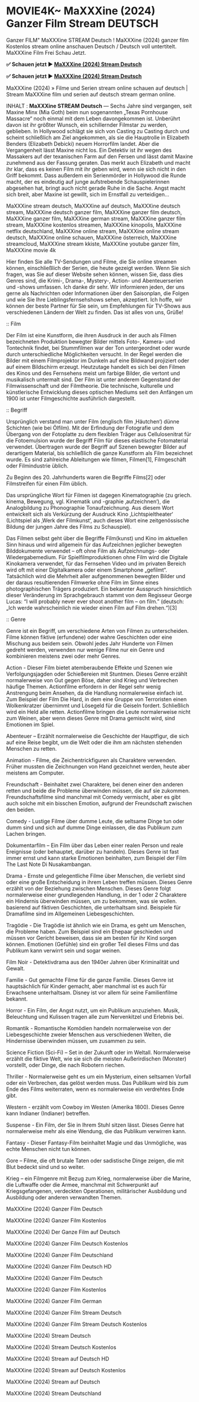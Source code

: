 # MOVIE4K~ MaXXXine (2024) Ganzer Film Stream DEUTSCH

Ganzer FILM" MaXXXine STREAM Deutsch ! MaXXXine (2024) ganzer film Kostenlos stream online anschauen Deutsch / Deutsch voll untertitelt. MaXXXine Film Frei Schau Jetzt.

**✅ Schauen jetzt ▶️ [MaXXXine (2024) Stream Deutsch](https://popcorn-tv.online/de/movie/1023922/maxxxine)**

**✅ Schauen jetzt ▶️ [MaXXXine (2024) Stream Deutsch](https://popcorn-tv.online/de/movie/1023922/maxxxine)**

MaXXXine (2024) » Filme und Serien stream online schauen auf deutsch | Stream MaXXXine film und serien auf deutsch stream german online.

INHALT : **MaXXXine STREAM Deutsch** — Sechs Jahre sind vergangen, seit Maxine Minx (Mia Goth) beim nun sogenannten „Texas Pornhouse Massacre“ noch einmal mit dem Leben davongekommen ist. Unberührt davon ist ihr größter Wunsch, ein schillernder Filmstar zu werden, geblieben. In Hollywood schlägt sie sich von Casting zu Casting durch und scheint schließlich am Ziel angekommen, als sie die Hauptrolle in Elizabeth Benders (Elizabeth Debicki) neuem Horrorfilm landet. Aber die Vergangenheit lässt Maxine nicht los. Ein Detektiv ist ihr wegen des Massakers auf der texanischen Farm auf den Fersen und lässt damit Maxine zunehmend aus der Fassung geraten. Das merkt auch Elizabeth und macht ihr klar, dass es keinen Film mit ihr geben wird, wenn sie sich nicht in den Griff bekommt. Dass außerdem ein Serienmörder in Hollywood die Runde macht, der es eindeutig auf junge aufstrebende Schauspielerinnen abgesehen hat, bringt auch nicht gerade Ruhe in die Sache. Angst macht sich breit, aber Maxine ist gewillt, sich im Ernstfall zu verteidigen…

MaXXXine stream deutsch, MaXXXine auf deutsch, MaXXXine deutsch stream, MaXXXine deutsch ganzer film, MaXXXine ganzer film deutsch, MaXXXine ganzer film, MaXXXine german stream, MaXXXine ganzer film stream, MaXXXine kostenlos streamen, MaXXXine kinopolis, MaXXXine netflix deutschland, MaXXXine online stream, MaXXXine online stream deutsch, MaXXXine online schauen, MaXXXine österreich, MaXXXine streamcloud, MaXXXine stream kkiste, MaXXXine youtube ganzer film, MaXXXine movie 4k

Hier finden Sie alle TV-Sendungen und Filme, die Sie online streamen können, einschließlich der Serien, die heute gezeigt werden. Wenn Sie sich fragen, was Sie auf dieser Website sehen können, wissen Sie, dass dies Genres sind, die Krimi-, Drama-, Mystery-, Action- und Abenteuerserien und -shows umfassen. Ich danke dir sehr. Wir informieren jeden, der uns gerne als Nachrichten oder Informationen über den Saisonplan, die Folgen und wie Sie Ihre Lieblingsfernsehshows sehen, akzeptiert. Ich hoffe, wir können der beste Partner für Sie sein, um Empfehlungen für TV-Shows aus verschiedenen Ländern der Welt zu finden. Das ist alles von uns, Grüße!

:: Film

Der Film ist eine Kunstform, die ihren Ausdruck in der auch als Filmen bezeichneten Produktion bewegter Bilder mittels Foto-, Kamera- und Tontechnik findet, bei Stummfilmen war der Ton untergeordnet oder wurde durch unterschiedliche Möglichkeiten versucht. In der Regel werden die Bilder mit einem Filmprojektor im Dunkeln auf eine Bildwand projiziert oder auf einem Bildschirm erzeugt. Heutzutage handelt es sich bei den Filmen des Kinos und des Fernsehens meist um farbige Bilder, die vertont und musikalisch untermalt sind. Der Film ist unter anderem Gegenstand der Filmwissenschaft und der Filmtheorie. Die technische, kulturelle und künstlerische Entwicklung dieses optischen Mediums seit den Anfängen um 1900 ist unter Filmgeschichte ausführlich dargestellt.

:: Begriff

Ursprünglich verstand man unter Film (englisch film ‚Häutchen‘) dünne Schichten (wie bei Ölfilm). Mit der Erfindung der Fotografie und dem Übergang von der Fotoplatte zu dem flexiblen Träger aus Cellulosenitrat für die Fotoemulsion wurde der Begriff Film für dieses elastische Fotomaterial verwendet. Übertragen wurde der Begriff auf Szenen bewegter Bilder auf derartigem Material, bis schließlich die ganze Kunstform als Film bezeichnet wurde. Es sind zahlreiche Ableitungen wie filmen, Filmen[1], Filmgeschäft oder Filmindustrie üblich.

Zu Beginn des 20. Jahrhunderts waren die Begriffe Films[2] oder Filmstreifen für einen Film üblich.

Das ursprüngliche Wort für Filmen ist dagegen Kinematographie (zu griech. kinema, Bewegung, vgl. Kinematik und -graphie ‚aufzeichnen‘), die Analogbildung zu Phonographie Tonaufzeichnung. Aus diesem Wort entwickelt sich als Verkürzung der Ausdruck Kino ‚Lichtspieltheater‘ (Lichtspiel als ‚Werk der Filmkunst‘, auch dieses Wort eine zeitgenössische Bildung der jungen Jahre des Films zu Schauspiel).

Das Filmen selbst geht über die Begriffe Film(kunst) und Kino im aktuellen Sinn hinaus und wird allgemein für das Aufzeichnen jeglicher bewegten Bilddokumente verwendet – oft ohne Film als Aufzeichnungs- oder Wiedergabemedium. Für Spielfilmproduktionen ohne Film wird die Digitale Kinokamera verwendet, für das Fernsehen Video und im privaten Bereich wird oft mit einer Digitalkamera oder einem Smartphone „gefilmt“. Tatsächlich wird die Mehrheit aller aufgenommenen bewegten Bilder und der daraus resultierenden Filmwerke ohne Film im Sinne eines photographischen Trägers produziert. Ein bekannter Ausspruch hinsichtlich dieser Veränderung im Sprachgebrauch stammt von dem Regisseur George Lucas: “I will probably never ever shoot another film – on film.” (deutsch: „Ich werde wahrscheinlich nie wieder einen Film auf Film drehen.“)[3]

:: Genre

Genre ist ein Begriff, um verschiedene Arten von Filmen zu unterscheiden. Filme können fiktive (erfundene) oder wahre Geschichten oder eine Mischung aus beidem sein. Obwohl jedes Jahr Hunderte von Filmen gedreht werden, verwenden nur wenige Filme nur ein Genre und kombinieren meistens zwei oder mehr Genres.

Action - Dieser Film bietet atemberaubende Effekte und Szenen wie Verfolgungsjagden oder Schießereien mit Stuntmen. Dieses Genre erzählt normalerweise von Gut gegen Böse, daher sind Krieg und Verbrechen häufige Themen. Actionfilme erfordern in der Regel sehr wenig Anstrengung beim Ansehen, da die Handlung normalerweise einfach ist. Zum Beispiel der Film Die Hard, in dem eine Gruppe von Terroristen einen Wolkenkratzer übernimmt und Lösegeld für die Geiseln fordert. Schließlich wird ein Held alle retten. Actionfilme bringen die Leute normalerweise nicht zum Weinen, aber wenn dieses Genre mit Drama gemischt wird, sind Emotionen im Spiel.

Abenteuer – Erzählt normalerweise die Geschichte der Hauptfigur, die sich auf eine Reise begibt, um die Welt oder die ihm am nächsten stehenden Menschen zu retten.

Animation - Filme, die Zeichentrickfiguren als Charaktere verwenden. Früher mussten die Zeichnungen von Hand gezeichnet werden, heute aber meistens am Computer.

Freundschaft - Beinhaltet zwei Charaktere, bei denen einer den anderen retten und beide die Probleme überwinden müssen, die auf sie zukommen. Freundschaftsfilme sind manchmal mit Comedy vermischt, aber es gibt auch solche mit ein bisschen Emotion, aufgrund der Freundschaft zwischen den beiden.

Comedy - Lustige Filme über dumme Leute, die seltsame Dinge tun oder dumm sind und sich auf dumme Dinge einlassen, die das Publikum zum Lachen bringen.

Dokumentarfilm – Ein Film über das Leben einer realen Person und reale Ereignisse (oder behauptet, darüber zu handeln). Dieses Genre ist fast immer ernst und kann starke Emotionen beinhalten, zum Beispiel der Film The Last Note Di Nusakambangan.

Drama - Ernste und gelegentliche Filme über Menschen, die verliebt sind oder eine große Entscheidung in ihrem Leben treffen müssen. Dieses Genre erzählt von der Beziehung zwischen Menschen. Dieses Genre folgt normalerweise einer grundlegenden Handlung, in der 1 oder 2 Charaktere ein Hindernis überwinden müssen, um zu bekommen, was sie wollen. basierend auf fiktiven Geschichten, die unterhaltsam sind. Beispiele für Dramafilme sind im Allgemeinen Liebesgeschichten.

Tragödie - Die Tragödie ist ähnlich wie ein Drama, es geht um Menschen, die Probleme haben. Zum Beispiel sind ein Ehepaar geschieden und müssen vor Gericht beweisen, dass sie am besten für ihr Kind sorgen können. Emotionen (Gefühle) sind ein großer Teil dieses Films und das Publikum kann verwirrt sein und sogar weinen.

Film Noir - Detektivdrama aus den 1940er Jahren über Kriminalität und Gewalt.

Familie - Gut gemachte Filme für die ganze Familie. Dieses Genre ist hauptsächlich für Kinder gemacht, aber manchmal ist es auch für Erwachsene unterhaltsam. Disney ist vor allem für seine Familienfilme bekannt.

Horror - Ein Film, der Angst nutzt, um ein Publikum anzuziehen. Musik, Beleuchtung und Kulissen tragen alle zum Nervenkitzel und Erlebnis bei.

Romantik - Romantische Komödien handeln normalerweise von der Liebesgeschichte zweier Menschen aus verschiedenen Welten, die Hindernisse überwinden müssen, um zusammen zu sein.

Science Fiction (Sci-Fi) – Set in der Zukunft oder im Weltall. Normalerweise erzählt die fiktive Welt, wie sie sich die meisten Außerirdischen (Monster) vorstellt, oder Dinge, die nach Robotern riechen.

Thriller - Normalerweise geht es um ein Mysterium, einen seltsamen Vorfall oder ein Verbrechen, das gelöst werden muss. Das Publikum wird bis zum Ende des Films weiterraten, wenn es normalerweise ein verdrehtes Ende gibt.

Western - erzählt vom Cowboy im Westen (Amerika 1800). Dieses Genre kann Indianer (Indianer) betreffen.

Suspense - Ein Film, der Sie in Ihrem Stuhl sitzen lässt. Dieses Genre hat normalerweise mehr als eine Wendung, die das Publikum verwirren kann.

Fantasy - Dieser Fantasy-Film beinhaltet Magie und das Unmögliche, was echte Menschen nicht tun können.

Gore – Filme, die oft brutale Taten oder sadistische Dinge zeigen, die mit Blut bedeckt sind und so weiter.

Krieg – ein Filmgenre mit Bezug zum Krieg, normalerweise über die Marine, die Luftwaffe oder die Armee, manchmal mit Schwerpunkt auf Kriegsgefangenen, verdeckten Operationen, militärischer Ausbildung und Ausbildung oder anderen verwandten Themen.

MaXXXine (2024) Ganzer Film Deutsch

MaXXXine (2024) Ganzer Film Kostenlos

MaXXXine (2024) Der Ganze Film auf Deutsch

MaXXXine (2024) Ganzer Film Deutsch Kostenlos

MaXXXine (2024) Ganzer Film Deutschland

MaXXXine (2024) Ganzer Film Deutsch HD

MaXXXine (2024) Ganzer Film Deutsch

MaXXXine (2024) Ganzer Film Kostenlos

MaXXXine (2024) Ganzer Film German

MaXXXine (2024) Ganzer Film Stream Deutsch

MaXXXine (2024) Ganzer Film Stream Deutsch Kostenlos

MaXXXine (2024) Stream Deutsch

MaXXXine (2024) Stream Deutsch Kostenlos

MaXXXine (2024) Stream auf Deutsch HD

MaXXXine (2024) Stream auf Deutsch Kostenlos

MaXXXine (2024) Stream auf Deutsch

MaXXXine (2024) Stream Deutschland
